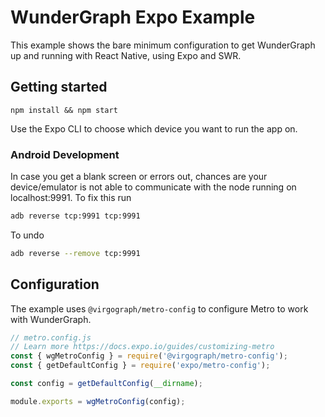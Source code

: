 # WunderGraph Expo Example

This example shows the bare minimum configuration to get WunderGraph up and running with React Native, using Expo and SWR.

## Getting started

```shell
npm install && npm start
```

Use the Expo CLI to choose which device you want to run the app on.

### Android Development

In case you get a blank screen or errors out, chances are your device/emulator is not able to communicate with the node running on localhost:9991.
To fix this run

```bash
adb reverse tcp:9991 tcp:9991
```

To undo

```bash
adb reverse --remove tcp:9991
```

## Configuration

The example uses `@virgograph/metro-config` to configure Metro to work with WunderGraph.

```js
// metro.config.js
// Learn more https://docs.expo.io/guides/customizing-metro
const { wgMetroConfig } = require('@virgograph/metro-config');
const { getDefaultConfig } = require('expo/metro-config');

const config = getDefaultConfig(__dirname);

module.exports = wgMetroConfig(config);
```
